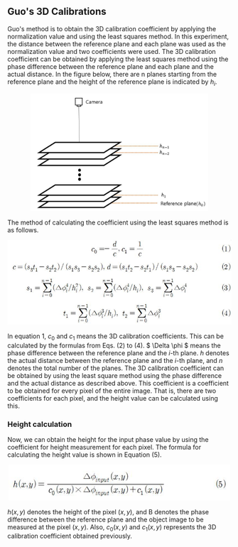 Guo's 3D Calibrations  
---
Guo's method is to obtain the 3D calibration coefficient by applying the normalization value and using the least squares method. In this experiment, the distance between the reference plane and each plane was used as the normalization value and two coefficients were used. The 3D calibration coefficient can be obtained by applying the least squares method using the phase difference between the reference plane and each plane and the actual distance. In the figure below, there are n planes starting from the reference plane and the height of the reference plane is indicated by $h_i$.  

<p align="center">
 <img src="System.JPG" alt="system" width = "400" display="block" margin="0 auto"  />
</p>


The method of calculating the coefficient using the least squares method is as follows.  
<p align="center">
 <img src="guo's equations.JPG" alt="equation1" width = "600" display="block" margin="0 auto"  />
</p>

In equation 1, $c_0$ and $c_1$ means the 3D calibration coefficients. This can be calculated by the formulas from Eqs. (2) to (4). $ \Delta \phi $ means the phase difference between the reference plane and the $i$-th plane. $h$ denotes the actual distance between the reference plane and the $i$-th plane, and $n$ denotes the total number of the planes. The 3D calibration coefficient can be obtained by using the least square method using the phase difference and the actual distance as described above. This coefficient is a coefficient to be obtained for every pixel of the entire image. That is, there are two coefficients for each pixel, and the height value can be calculated using this.  

### Height calculation  
Now, we can obtain the height for the input phase value by using the coefficient for height measurement for each pixel. The formula for calculating the height value is shown in Equation (5).  

<p align="center">
 <img src="guo's equations2.JPG" alt="equation2" width = "500" display="block" margin="0 auto"  />
</p>

$h(x,y)$ denotes the height of the pixel $(x,y)$, and B denotes the phase difference between the reference plane and the object image to be measured at the pixel $(x,y)$. Also, $c_0(x,y)$ and $c_1(x,y)$ represents the 3D calibration coefficient obtained previously.
